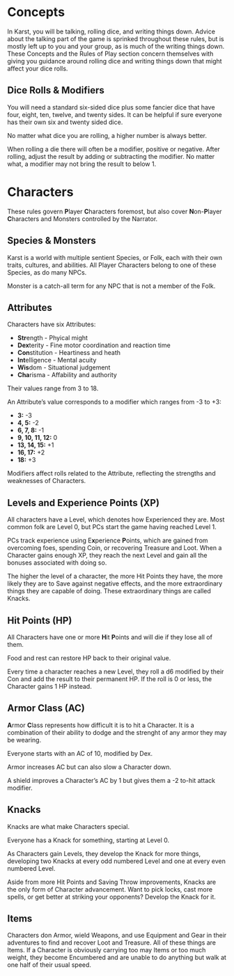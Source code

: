 # Concepts
In Karst, you will be talking, rolling dice, and writing things down. Advice about the talking part of the game is sprinked throughout these rules, but is mostly left up to you and your group, as is much of the writing things down. These Concepts and the Rules of Play section concern themselves with giving you guidance around rolling dice and writing things down that might affect your dice rolls.

## Dice Rolls & Modifiers
You will need a standard six-sided dice plus some fancier dice that have four, eight, ten, twelve, and twenty sides. It can be helpful if sure everyone has their own six and twenty sided dice.

No matter what dice you are rolling, a higher number is always better.

When rolling a die there will often be a modifier, positive or negative. After rolling, adjust the result by adding or subtracting the modifier. No matter what, a modifier may not bring the result to below 1.

# Characters
These rules govern **P**layer **C**haracters foremost, but also cover **N**on-**P**layer **C**haracters and Monsters controlled by the Narrator.

## Species & Monsters

Karst is a world with multiple sentient Species, or Folk, each with their own traits, cultures, and abilities. All Player Characters belong to one of these Species, as do many NPCs.

Monster is a catch-all term for any NPC that is not a member of the Folk.

## Attributes

Characters have six Attributes:

- **Str**ength - Phyical might
- **Dex**terity - Fine motor coordination and reaction time
- **Con**stitution - Heartiness and heath
- **Int**elligence - Mental acuity
- **Wis**dom - Situational judgement 
- **Cha**risma - Affability and authority

Their values range from 3 to 18.

An Attribute’s value corresponds to a modifier which ranges from -3 to +3:

- **3:** -3
- **4, 5:** -2
- **6, 7, 8:** -1
- **9, 10, 11, 12:** 0
- **13, 14, 15:** +1
- **16, 17:** +2
- **18:** +3

Modifiers affect rolls related to the Attribute, reflecting the strengths and weaknesses of Characters.

## Levels and Experience Points (XP)

All characters have a Level, which denotes how Experienced they are. Most common folk are Level 0, but PCs start the game having reached Level 1.

PCs track experience using E**x**perience **P**oints, which are gained from overcoming foes, spending Coin, or recovering Treasure and Loot. When a Character gains enough XP, they reach the next Level and gain all the bonuses associated with doing so.

The higher the level of a character, the more Hit Points they have, the more likely they are to Save against negative effects, and the more extraordinary things they are capable of doing. These extraordinary things are called Knacks.

## Hit Points (HP)

All Characters have one or more **H**it **P**oints and will die if they lose all of them.

Food and rest can restore HP back to their original value.

Every time a character reaches a new Level, they roll a d6 modified by their Con and add the result to their permanent HP. If the roll is 0 or less, the Character gains 1 HP instead.

## Armor Class (AC)

**A**rmor **C**lass represents how difficult it is to hit a Character. It is a combination of their ability to dodge and the strenght of any armor they may be wearing.

Everyone starts with an AC of 10, modified by Dex.

Armor increases AC but can also slow a Character down.

A shield improves a Character’s AC by 1 but gives them a -2 to-hit attack modifier.

## Knacks

Knacks are what make Characters special.

Everyone has a Knack for something, starting at Level 0.

As Characters gain Levels, they develop the Knack for more things, developing two Knacks at every odd numbered Level and one at every even numbered Level.

Aside from more Hit Points and Saving Throw improvements, Knacks are the only form of Character advancement. Want to pick locks, cast more spells, or get better at striking your opponents? Develop the Knack for it.

## Items

Characters don Armor, wield Weapons, and use Equipment and Gear in their adventures to find and recover Loot and Treasure. All of these things are Items. If a Character is obviously carrying too may Items or too much weight, they become Encumbered and are unable to do anything but walk at one half of their usual speed.
